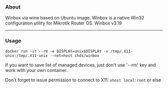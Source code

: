 ### About

Winbox via wine based on Ubuntu image.
Winbox is a native Win32 configuration utility for Mikrotik Router OS.
Winbox v3.19

---

### Usage
`docker run -it --rm -e DISPLAY=unix$DISPLAY -v /tmp/.X11-unix:/tmp/.X11-unix --net=host chds/winbox`

If you want to save list of managed devices, just don't use '--rm' key and work with your own container.

Don't forget to issue permission to connect to X11:
`xhost local:root`
or else

